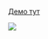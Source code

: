 [Демо тут](https://balance-pl.github.io/form-state-forms/#/employee-info-form)

![](https://balance-pl.github.io/form-state-forms/employee-info-form.png)
